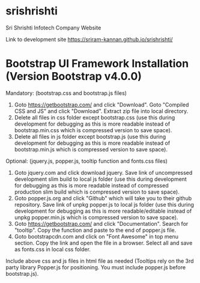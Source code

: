 # srishrishti
Sri Shrishti Infotech Company Website

Link to development site https://sriram-kannan.github.io/srishrishti/

# Bootstrap UI Framework Installation (Version Bootstrap v4.0.0)

Mandatory: (bootstrap.css and bootstrap.js files)
1. Goto https://getbootstrap.com/ and click "Download". Goto "Compiled CSS and JS" and click "Download". Extract zip file into local directory.
2. Delete all files in css folder except bootstrap.css (use this during development for debugging as this is more readable instead of bootstrap.min.css which is compressed version to save space).
3. Delete all files in js folder except bootstrap.js (use this during development for debugging as this is more readable instead of bootstrap.min.js which is compressed version to save space).

Optional: (jquery.js, popper.js, tooltip function and fonts.css files)
1. Goto jquery.com and click download jquery. Save link of uncompressed development slim build to local js folder (use this during development for debugging as this is more readable instead of compressed production slim build which is compressed version to save space).
2. Goto popper.js.org and click "Github" which will take you to their github repository. Save link of unpkg popper.js to local js folder (use this during development for debugging as this is more readable/editable instead of unpkg popper.min.js which is compressed version to save space).
3. Goto https://getbootstrap.com/ and click "Documentation". Search for "tooltip". Copy the function and paste to the end of popper.js file.
 4. Goto bootstrapcdn.com and click on "Font Awesome" in top menu section. Copy the link and open the file in a browser. Select all and save as fonts.css in local css folder.

Include above css and js files in html file as needed (Tooltips rely on the 3rd party library Popper.js for positioning. You must include popper.js before bootstrap.js).
